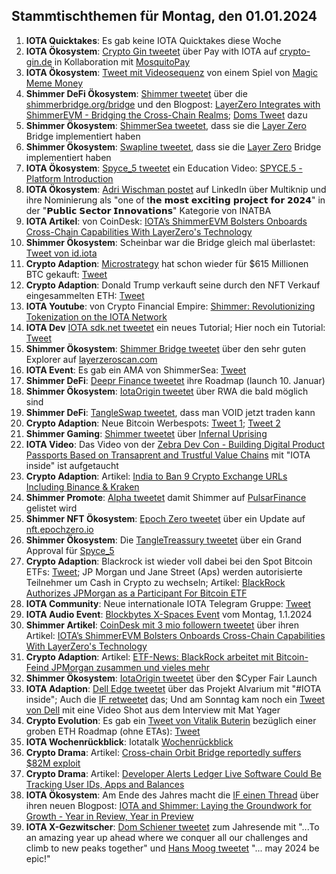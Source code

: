 ## Stammtischthemen für Montag, den 01.01.2024

1. **IOTA Quicktakes**: Es gab keine IOTA Quicktakes diese Woche
2. **IOTA Ökosystem**: [Crypto Gin tweetet](https://x.com/Crypto_Gin21/status/1739302058874785926?s=20) über Pay with IOTA auf [crypto-gin.de](https://crypto-gin.de/) in Kollaboration mit [MosquitoPay](https://twitter.com/MosquitoPay)
3. **IOTA Ökosystem**: [Tweet mit Videosequenz](https://x.com/Mrniktomoose/status/1739665523909050641?s=20) von einem Spiel von [Magic Meme Money](https://twitter.com/Magic_MemeMoney)
4. **Shimmer DeFi Ökosystem**: [Shimmer tweetet](https://x.com/shimmernet/status/1739980832696087023?s=20) über die [shimmerbridge.org/bridge](https://shimmerbridge.org/bridge) und den Blogpost: [LayerZero Integrates with ShimmerEVM - Bridging the Cross-Chain Realms](https://blog.shimmer.network/layerzero-integrates-with-shimmerevm/); [Doms Tweet](https://x.com/DomSchiener/status/1740002518711541895?s=20) dazu
5. **Shimmer Ökosystem**: [ShimmerSea tweetet](https://x.com/ShimmerSeaDEX/status/1740012950461526089?s=20), dass sie die [Layer Zero](https://twitter.com/LayerZero_Labs) Bridge implementiert haben
6. **Shimmer Ökosystem**: [Swapline tweetet](https://x.com/SwaplineDEX/status/1740001842598199683?s=20), dass sie die [Layer Zero](https://twitter.com/LayerZero_Labs) Bridge implementiert haben
7. **IOTA Ökosystem**: [Spyce_5 tweetet](https://x.com/SPYCE_5/status/1739919289749057593?s=20) ein Education Video: [SPYCE.5 - Platform Introduction](https://www.youtube.com/watch?v=GWFiGGtTs28)
8. **IOTA Ökosystem**: [Adri Wischman postet](https://www.linkedin.com/posts/adri-wischmann_blockchain-dlt-iota-activity-7145003571523055616-NS3o/) auf LinkedIn über Multiknip und ihre Nominierung als "one of t𝗵𝗲 𝗺𝗼𝘀𝘁 𝗲𝘅𝗰𝗶𝘁𝗶𝗻𝗴 𝗽𝗿𝗼𝗷𝗲𝗰𝘁 𝗳𝗼𝗿 𝟮𝟬𝟮𝟰" in der "𝗣𝘂𝗯𝗹𝗶𝗰 𝗦𝗲𝗰𝘁𝗼𝗿 𝗜𝗻𝗻𝗼𝘃𝗮𝘁𝗶𝗼𝗻𝘀" Kategorie von INATBA
9. **IOTA Artikel**: von CoinDesk: [IOTA’s ShimmerEVM Bolsters Onboards Cross-Chain Capabilities With LayerZero's Technology](https://www.coindesk.com/tech/2023/12/27/iotas-shimmerevm-bolsters-onboards-cross-chain-capabilities-with-layerzeros-technology/)
10. **Shimmer Ökosystem**: Scheinbar war die Bridge gleich mal überlastet: [Tweet von id.iota](https://x.com/id_iota/status/1740036775299449203?s=20)
11. **Crypto Adaption**: [Microstrategy](https://twitter.com/MicroStrategy) hat schon wieder für $615 Millionen BTC gekauft: [Tweet](https://x.com/saylor/status/1739995636953485547?s=20)
12. **Crypto Adaption**: Donald Trump verkauft seine durch den NFT Verkauf eingesammelten ETH: [Tweet](https://x.com/ArkhamIntel/status/1740052834949972155?s=20)
13. **IOTA Youtube**: von Crypto Financial Empire: [Shimmer: Revolutionizing Tokenization on the IOTA Network](https://www.youtube.com/watch?v=PEAbJVLUZMk)
14. **IOTA Dev** [IOTA sdk.net tweetet](https://x.com/iotawalletnet/status/1740199688505352561?s=20) ein neues Tutorial; Hier noch ein Tutorial: [Tweet](https://x.com/iotawalletnet/status/1740897755575603207?s=20)
15. **Shimmer Ökosystem**: [Shimmer Bridge tweetet](https://x.com/shimmerbridge/status/1740176305772261529?s=20) über den sehr guten Explorer auf [layerzeroscan.com](https://layerzeroscan.com/)
16. **IOTA Event**: Es gab ein AMA von ShimmerSea: [Tweet](https://x.com/ShimmerSeaDEX/status/1740326729065881633?s=20)
17. **Shimmer DeFi**: [Deepr Finance tweetet](https://x.com/DeeprFinance/status/1740352523280490663?s=20) ihre Roadmap (launch 10. Januar)
18. **Shimmer Ökosystem**: [IotaOrigin tweetet](https://x.com/origin_iota/status/1740391273918341163?s=20) über RWA die bald möglich sind
19. **Shimmer DeFi**: [TangleSwap tweetet](https://x.com/TangleSwap/status/1740412747408404838?s=20), dass man VOID jetzt traden kann
20. **Crypto Adaption**: Neue Bitcoin Werbespots: [Tweet 1](https://x.com/hashdex/status/1740354018982219819?s=20); [Tweet 2](https://x.com/BTC_Archive/status/1740748618976665908?s=20)
21. **Shimmer Gaming**: [Shimmer tweetet](https://x.com/shimmernet/status/1740417551752954289?s=20) über [Infernal Uprising](https://twitter.com/InfernalNFTs)
22. **IOTA Video**: Das Video von der [Zebra Dev Con - Building Digital Product Passports Based on Transaprent and Trustful Value Chains](https://www.zebra.com/content/dam/zebra_dam/en/video/web-production/zebra%20devcon2023-video-ats-iota-dlt-value-chains-jose-cantera-en-us.mp4.mp4) mit "IOTA inside" ist aufgetaucht
23. **Crypto Adaption**: Artikel: [India to Ban 9 Crypto Exchange URLs Including Binance & Kraken](https://watcher.guru/news/india-to-ban-9-crypto-exchange-urls-including-binance-kraken)
24. **Shimmer Promote**: [Alpha tweetet](https://x.com/0xAlphaRho/status/1740607340578312352?s=20) damit Shimmer auf [PulsarFinance](https://twitter.com/PulsarFinance) gelistet wird
25. **Shimmer NFT Ökosystem**: [Epoch Zero tweetet](https://x.com/Epoch_0/status/1740808686354813255?s=20) über ein Update auf [nft.epochzero.io](https://nft.epochzero.io/)
26. **Shimmer Ökosystem**: Die [TangleTreassury tweetet](https://x.com/TangleTreasury/status/1740831406375485648?s=20) über ein Grand Approval für [Spyce_5](https://twitter.com/SPYCE_5)
27. **Crypto Adaption**: Blackrock ist wieder voll dabei bei den Spot Bitcoin ETFs: [Tweet](https://x.com/hoss_crypto/status/1740833121401012599?s=20); JP Morgan und Jane Street (Aps) werden autorisierte Teilnehmer um Cash in Crypto zu wechseln; Artikel: [BlackRock Authorizes JPMorgan as a Participant For Bitcoin ETF](https://watcher.guru/news/blackrock-authorizes-jpmorgan-as-a-participant-for-bitcoin-etf?c=840)
28. **IOTA Community**: Neue internationale IOTA Telegram Gruppe: [Tweet](https://x.com/_JeffR/status/1740842035786269052?s=20)
29. **IOTA Audio Event**: [Blockbytes X-Spaces Event](https://x.com/blockbytescom/status/1740848893649359219?s=20) vom Montag, 1.1.2024
30. **Shimmer Artikel**: [CoinDesk mit 3 mio followern tweetet](https://x.com/CoinDesk/status/1741016032616071660?s=20) über ihren Artikel: [IOTA’s ShimmerEVM Bolsters Onboards Cross-Chain Capabilities With LayerZero's Technology](https://www.coindesk.com/tech/2023/12/27/iotas-shimmerevm-bolsters-onboards-cross-chain-capabilities-with-layerzeros-technology/)
31. **Crypto Adaption**: Artikel: [ETF-News: BlackRock arbeitet mit Bitcoin-Feind JPMorgan zusammen und vieles mehr](https://www.blocktrainer.de/bitcoin-etf-news-blackrock-jpmorgan/)
32. **Shimmer Ökosystem**: [IotaOrigin tweetet](https://x.com/origin_iota/status/1741046253390061589?s=20) über den $Cyper Fair Launch
33. **IOTA Adaption**: [Dell Edge tweetet](https://x.com/Dell_Edge/status/1741127033147494667?s=20) über das Projekt Alvarium mit "#IOTA inside"; Auch die [IF retweetet](https://x.com/iota/status/1741409529969959104?s=20) das; Und am Sonntag kam noch ein [Tweet von Dell](https://x.com/Dell_Edge/status/1741564929776226770?s=20) mit eine Video Shot aus dem Interview mit Mat Yager
34. **Crypto Evolution**: Es gab ein [Tweet von Vitalik Buterin](https://twitter.com/VitalikButerin/status/1741190491578810445) bezüglich einer groben ETH Roadmap (ohne ETAs): [Tweet](https://x.com/WatcherGuru/status/1741193419039404340?s=20)
35. **IOTA Wochenrückblick**: Iotatalk [Wochenrückblick](https://www.iota-talk.com/index.php?article/354-wochenr%C3%BCckblick-vom-24-bis-30-dezember-2023-guten-rutsch-und-auf-wiedersehen-im/)
36. **Crypto Drama**: Artikel: [Cross-chain Orbit Bridge reportedly suffers $82M exploit](https://cointelegraph.com/news/cross-chain-protocol-orbit-bridge-suffers-exploit-hack)
37. **Crypto Drama**: Artikel: [Developer Alerts Ledger Live Software Could Be Tracking User IDs, Apps and Balances](https://news.bitcoin.com/developer-alerts-ledger-live-software-could-be-tracking-user-ids-apps-and-balances/)
38. **IOTA Ökosystem**: Am Ende des Jahres macht die [IF einen Thread](https://x.com/iota/status/1741489397592150464?s=20) über ihren neuen Blogpost: [IOTA and Shimmer: Laying the Groundwork for Growth - Year in Review, Year in Preview](https://blog.iota.org/iota-and-shimmers-year-in-review-2023-year-in-preview-2024/)
39. **IOTA X-Gezwitscher**: [Dom Schiener tweetet](https://x.com/DomSchiener/status/1741468345499611601?s=20) zum Jahresende mit "...To an amazing year up ahead where we conquer all our challenges and climb to new peaks together" und [Hans Moog tweetet](https://x.com/hus_qy/status/1741606552648208836?s=20) "... may 2024 be epic!"
